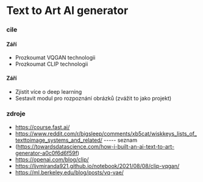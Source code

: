 # Text to Art AI generator

### cile
#### Září
* Prozkoumat VQGAN technologii
* Prozkoumat CLIP technologii

#### Září
* Zjistit více o deep learning
* Sestavit modul pro rozpoznání obrázků (zvážit to jako projekt)





### zdroje 
* https://course.fast.ai/
* https://www.reddit.com/r/bigsleep/comments/xb5cat/wiskkeys_lists_of_texttoimage_systems_and_related/ ----- seznam
* (https://towardsdatascience.com/how-i-built-an-ai-text-to-art-generator-a0c0f6d6f59f)
* https://openai.com/blog/clip/
* https://ljvmiranda921.github.io/notebook/2021/08/08/clip-vqgan/
* https://ml.berkeley.edu/blog/posts/vq-vae/
